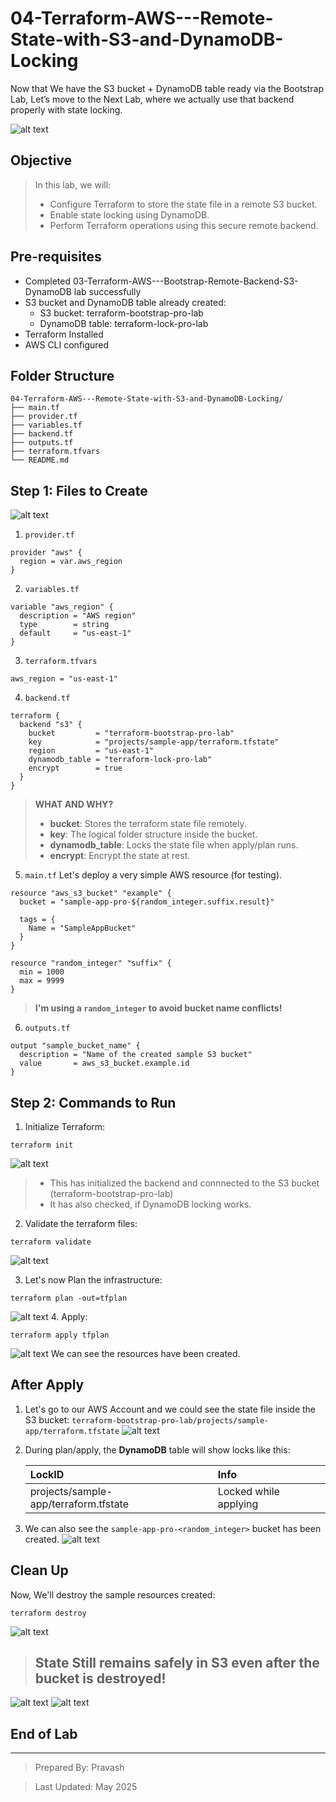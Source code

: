 # 04-Terraform-AWS---Remote-State-with-S3-and-DynamoDB-Locking

Now that We have the S3 bucket + DynamoDB table ready via the Bootstrap Lab, Let’s move to the Next Lab, where we actually use that backend properly with state locking.

![alt text](/Images/Pravash_Logo_Small.png)

## Objective

> In this lab, we will:
> - Configure Terraform to store the state file in a remote S3 bucket.
> - Enable state locking using DynamoDB.
> - Perform Terraform operations using this secure remote backend.

## Pre-requisites
 - Completed 03-Terraform-AWS---Bootstrap-Remote-Backend-S3-DynamoDB lab successfully
 - S3 bucket and DynamoDB table already created:
    -   S3 bucket: terraform-bootstrap-pro-lab
    -   DynamoDB table: terraform-lock-pro-lab
- Terraform Installed
- AWS CLI configured

## Folder Structure
```
04-Terraform-AWS---Remote-State-with-S3-and-DynamoDB-Locking/
├── main.tf
├── provider.tf
├── variables.tf
├── backend.tf
├── outputs.tf
├── terraform.tfvars
└── README.md
```

## Step 1: Files to Create

![alt text](/Images/image.png)

1. `provider.tf`

```
provider "aws" {
  region = var.aws_region
}
```

2. `variables.tf`
```
variable "aws_region" {
  description = "AWS region"
  type        = string
  default     = "us-east-1"
}
```
3. `terraform.tfvars`
```
aws_region = "us-east-1"
```
4. `backend.tf`
```
terraform {
  backend "s3" {
    bucket         = "terraform-bootstrap-pro-lab"
    key            = "projects/sample-app/terraform.tfstate"
    region         = "us-east-1"
    dynamodb_table = "terraform-lock-pro-lab"
    encrypt        = true
  }
}
```
> **WHAT AND WHY?**
> - **bucket**: Stores the terraform state file remotely.
> - **key**: The logical folder structure inside the bucket.
> - **dynamodb_table**: Locks the state file when apply/plan runs.
> - **encrypt**: Encrypt the state at rest.

5. `main.tf`
Let's deploy a very simple AWS resource (for testing).
```
resource "aws_s3_bucket" "example" {
  bucket = "sample-app-pro-${random_integer.suffix.result}"
  
  tags = {
    Name = "SampleAppBucket"
  }
}

resource "random_integer" "suffix" {
  min = 1000
  max = 9999
}
```
> **I'm using a `random_integer` to avoid bucket name conflicts!**

6. `outputs.tf`
```
output "sample_bucket_name" {
  description = "Name of the created sample S3 bucket"
  value       = aws_s3_bucket.example.id
}
```

## Step 2: Commands to Run

1. Initialize Terraform:
```
terraform init
```
![alt text](/Images/image-1.png)
> - This has initialized the backend and connnected to the S3 bucket (terraform-bootstrap-pro-lab)
> - It has also checked, if DynamoDB locking works.

2. Validate the terraform files:
```
terraform validate
```
![alt text](/Images/image-2.png)

3. Let's now Plan the infrastructure:
```
terraform plan -out=tfplan
```
![alt text](/Images/image-3.png)
4. Apply:
```
terraform apply tfplan
```
![alt text](/Images/image-4.png)
We can see the resources have been created.

## After Apply
1. Let's go to our AWS Account and we could see the state file inside the S3 bucket:
`terraform-bootstrap-pro-lab/projects/sample-app/terraform.tfstate`
![alt text](/Images/image-5.png)
2. During plan/apply, the **DynamoDB** table will show locks like this:

    | LockID                                | Info                  |
    | :------------------------------------ | :-------------------- |
    | projects/sample-app/terraform.tfstate | Locked while applying |
3. We can also see the `sample-app-pro-<random_integer>` bucket has been created.
![alt text](/Images/image-6.png)

## Clean Up
Now, We'll destroy the sample resources created:
```
terraform destroy
```
![alt text](/Images/image-7.png)
> ## State Still remains safely in S3 even after the bucket is destroyed!
![alt text](/Images/image-8.png)
![alt text](/Images/image-9.png)


## End of Lab

---
> Prepared By: Pravash

> Last Updated: May 2025